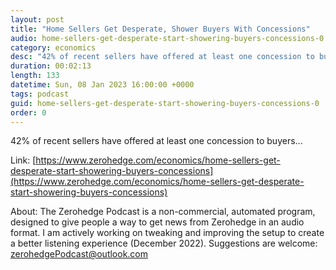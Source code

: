 ```yaml
---
layout: post
title: "Home Sellers Get Desperate, Shower Buyers With Concessions"
audio: home-sellers-get-desperate-start-showering-buyers-concessions-0
category: economics
desc: "42% of recent sellers have offered at least one concession to buyers..."
duration: 00:02:13
length: 133
datetime: Sun, 08 Jan 2023 16:00:00 +0000
tags: podcast
guid: home-sellers-get-desperate-start-showering-buyers-concessions-0
order: 0
---
```

42% of recent sellers have offered at least one concession to buyers...

Link: [https://www.zerohedge.com/economics/home-sellers-get-desperate-start-showering-buyers-concessions](https://www.zerohedge.com/economics/home-sellers-get-desperate-start-showering-buyers-concessions)

About: The Zerohedge Podcast is a non-commercial, automated program, designed to give people a way to get news from Zerohedge in an audio format.  I am actively working on tweaking and improving the setup to create a better listening experience (December 2022).  Suggestions are welcome: [zerohedgePodcast@outlook.com](mailto:zerohedgePodcast@outlook.com)